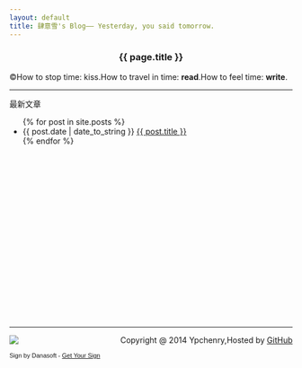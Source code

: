 ```yaml
---
layout: default
title: 肆意雪's Blog—— Yesterday, you said tomorrow.
---
```

<center><h3>{{ page.title }}</h3></center>  


&copy;How to stop time: kiss.How to travel in time: **read**.How to feel time: **write**.  

      
* * * 
<div>
<p>最新文章</p>
<div style="height:360px;width:1000px;clear:both;">
<ul>
{% for post in site.posts %}
<li>{{ post.date | date_to_string }} <a href="{{ site.baseurl }}{{ post.url }}">{{ post.title }}</a></li>
{% endfor %}
</ul> 
</div>   

* * *  

<div>
<div style="float:left"><a href="http://www.danasoft.com"><img src="http://www.danasoft.com/vipersig.jpg" border="0"></a><p><div style="font-family:Arial,sans-serif;font-size:11px;">Sign by Danasoft - <a href="http://www.danasoft.com">Get Your Sign</a></p></div></div>
<div style="float:right">Copyright&nbsp;@&nbsp;2014&nbsp;Ypchenry,Hosted by <a href="https://github.com/">GitHub</div>
</div>
</div>
